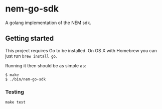 # nem-go-sdk

A golang implementation of the NEM sdk.

## Getting started

This project requires Go to be installed. On OS X with Homebrew you can just run `brew install go`.

Running it then should be as simple as:

```console
$ make
$ ./bin/nem-go-sdk
```

### Testing

``make test``